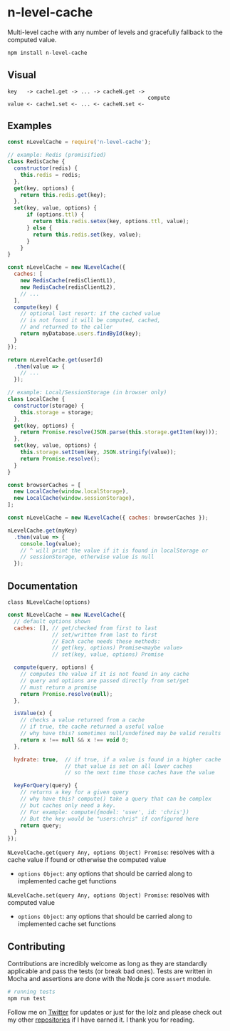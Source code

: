 # n-level-cache
Multi-level cache with any number of levels and gracefully fallback to the computed value.

```sh
npm install n-level-cache
```

## Visual

```
key   -> cache1.get -> ... -> cacheN.get ->
                                            compute
value <- cache1.set <- ... <- cacheN.set <-
```

## Examples

```js
const nLevelCache = require('n-level-cache');

// example: Redis (promisified)
class RedisCache {
  constructor(redis) {
    this.redis = redis;
  },
  get(key, options) {
    return this.redis.get(key);
  },
  set(key, value, options) {
      if (options.ttl) {
        return this.redis.setex(key, options.ttl, value);
      } else {
        return this.redis.set(key, value);
      }
    }
}

const nLevelCache = new NLevelCache({
  caches: [
    new RedisCache(redisClientL1),
    new RedisCache(redisClientL2),
    // ...
  ],
  compute(key) {
    // optional last resort: if the cached value
    // is not found it will be computed, cached,
    // and returned to the caller
    return myDatabase.users.findById(key);
  }
});

return nLevelCache.get(userId)
  .then(value => {
    // ...
  });
```

```js
// example: Local/SessionStorage (in browser only)
class LocalCache {
  constructor(storage) {
    this.storage = storage;
  },
  get(key, options) {
    return Promise.resolve(JSON.parse(this.storage.getItem(key)));
  },
  set(key, value, options) {
    this.storage.setItem(key, JSON.stringify(value));
    return Promise.resolve();
  }
}

const browserCaches = [
  new LocalCache(window.localStorage),
  new LocalCache(window.sessionStorage),
];

const nLevelCache = new NLevelCache({ caches: browserCaches });

nLevelCache.get(myKey)
  .then(value => {
    console.log(value);
    // ^ will print the value if it is found in localStorage or
    // sessionStorage, otherwise value is null
  });
```

## Documentation

`class NLevelCache(options)`
```js
const NLevelCache = new NLevelCache({
  // default options shown
  caches: [], // get/checked from first to last
              // set/written from last to first
              // Each cache needs these methods:
              // get(key, options) Promise<maybe value>
              // set(key, value, options) Promise

  compute(query, options) {
    // computes the value if it is not found in any cache
    // query and options are passed directly from set/get
    // must return a promise
    return Promise.resolve(null);
  },

  isValue(x) {
    // checks a value returned from a cache
    // if true, the cache returned a useful value
    // why have this? sometimes null/undefined may be valid results
    return x !== null && x !== void 0;
  },

  hydrate: true,  // if true, if a value is found in a higher cache
                  // that value is set on all lower caches
                  // so the next time those caches have the value

  keyForQuery(query) {
    // returns a key for a given query
    // why have this? compute() take a query that can be complex
    // but caches only need a key.
    // For example: compute({model: 'user', id: 'chris'})
    // But the key would be "users:chris" if configured here
    return query;
  }
});
```

`NLevelCache.get(query Any, options Object) Promise`: resolves with a cache value if found or otherwise the computed value
- `options Object`: any options that should be carried along to implemented cache get functions

`NLevelCache.set(query Any, options Object) Promise`: resolves with computed value
- `options Object`: any options that should be carried along to implemented cache set functions

## Contributing

Contributions are incredibly welcome as long as they are standardly applicable and pass the tests (or break bad ones). Tests are written in Mocha and assertions are done with the Node.js core `assert` module.

```sh
# running tests
npm run test
```

Follow me on [Twitter](https://twitter.com/compooter) for updates or just for the lolz and please check out my other [repositories](https://github.com/andrejewski) if I have earned it. I thank you for reading.
